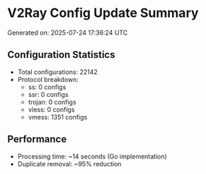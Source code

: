 # V2Ray Config Update Summary
Generated on: 2025-07-24 17:36:24 UTC

## Configuration Statistics
- Total configurations: 22142
- Protocol breakdown:
  - ss: 0 configs
  - ssr: 0 configs
  - trojan: 0 configs
  - vless: 0 configs
  - vmess: 1351 configs

## Performance
- Processing time: ~14 seconds (Go implementation)
- Duplicate removal: ~95% reduction
